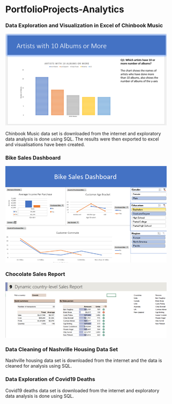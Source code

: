 # PortfolioProjects-Analytics

### Data Exploration and Visualization in Excel of Chinbook Music

![](images/Screenshot_chinbook.png)

Chinbook Music data set is downloaded from the internet and exploratory data analysis is done using SQL. The results were then exported to excel and visualisations have been created.

### Bike Sales Dashboard

![](images/Screenshot_bike.png)

### Chocolate Sales Report

![](images/screenshot_chocolate.png)

### Data Cleaning of Nashville Housing Data Set

Nashville housing data set is downloaded from the internet and the data is cleaned for analysis using SQL.

### Data Exploration of Covid19 Deaths

Covid19 deaths data set is downloaded from the internet and exploratory data analysis is done using SQL.
